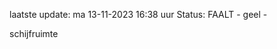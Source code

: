 laatste update: 
ma 13-11-2023 16:38   uur 
Status: FAALT - geel - 
<div class="service Y">schijfruimte</div>